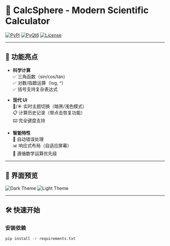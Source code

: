 # 🧮 CalcSphere - Modern Scientific Calculator

[![PyPI](https://img.shields.io/badge/Python-3.8%2B-blue)](https://www.python.org/)
[![PyQt6](https://img.shields.io/badge/PyQt6-6.4.0-green)](https://www.riverbankcomputing.com/software/pyqt/)
[![License](https://img.shields.io/badge/License-MIT-yellow.svg)](LICENSE)

---

## 🌟 功能亮点

- **科学计算**  
  ✅ 三角函数（sin/cos/tan）  
  ✅ 对数/指数运算（log, ^）  
  ✅ 括号支持复杂表达式

- **现代 UI**  
  🌙/☀️ 实时主题切换（暗黑/浅色模式）  
  📋 计算历史记录（带点击恢复功能）  
  ⌨️ 完全键盘支持

- **智能特性**  
  🚨 自动错误处理  
  📊 响应式布局（自适应屏幕）  
  🔄 遵循数学运算优先级

---

## 📸 界面预览

![Dark Theme](assets/screenshots/dark_theme.png#gh-light-mode-only)
![Light Theme](assets/screenshots/light_theme.png#gh-dark-mode-only)

---

## 🛠️ 快速开始

### 安装依赖
```bash
pip install -r requirements.txt

